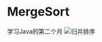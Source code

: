 # MergeSort
学习Java的第二个月
![归并排序](https://github.com/DecZeroTwo/Learn-Java/assets/138491961/ac0c67a1-5c82-4e26-8565-26b387624899)
